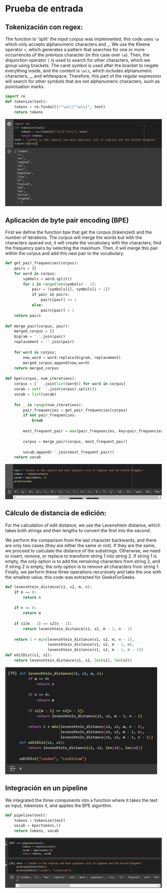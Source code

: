 # Prueba de entrada

## Tokenización con regex:

The function to 'split' the input corpus was implemented, this code uses ``\w`` which only accepts alphanumeric characters and _. We use the Kleene operator ``+``, which generates a pattern that searches for one or more occurrences of the previous character (in this case over ``\w``). Then, the disjunction operator ``|`` is used to search for other characters, which we group using brackets. The caret symbol is used after the bracket to negate everything inside, and the content is ``\w\s``, which includes alphanumeric characters, _, and whitespace. Therefore, this part of the regular expression will search for other symbols that are not alphanumeric characters, such as punctuation marks.

```py
import re
def tokenize(text):
    tokens = re.findall(r"\w+|[^\w\s]", text)
    return tokens
```

![tokenize_example](image.png)

## Aplicación de byte pair encoding (BPE)

First we define the function bpe that get the corpus (tokenized) and the number of iterations. The corpus will merge the words but with the characters spaced out, it will create the vocabulary with the characters, find the frequency pairs by selecting the maximum. Then, it will merge this pair within the corpus and add this new pair to the vocabulary.

```py
def get_pair_frequencies(corpus):
    pairs = {}
    for word in corpus:
        symbols = word.split()
        for i in range(len(symbols) - 1):
            pair = (symbols[i], symbols[i + 1])
            if pair in pairs:
                pairs[pair] += 1
            else:
                pairs[pair] = 1
    return pairs

def merge_pair(corpus, pair):
    merged_corpus = []
    bigram = ' '.join(pair)
    replacement = ''.join(pair)
    
    for word in corpus:
        new_word = word.replace(bigram, replacement)
        merged_corpus.append(new_word)
    return merged_corpus

def bpe(corpus, num_iterations):
    corpus = [' '.join(list(word)) for word in corpus]
    vocab = set(' '.join(corpus).split())
    vocab = list(vocab)

    for _ in range(num_iterations):
        pair_frequencies = get_pair_frequencies(corpus)
        if not pair_frequencies:
            break
        
        most_frequent_pair = max(pair_frequencies, key=pair_frequencies.get)

        corpus = merge_pair(corpus, most_frequent_pair)
        
        vocab.append(''.join(most_frequent_pair))
    return vocab
```

![bpe_example](image-1.png)

## Cálculo de distancia de edición:

For the calculation of edit distance, we use the Levenshtein distance, which takes both strings and their lengths to convert the first into the second.

We perform the comparison from the last character backwards, and there are only two cases (they are either the same or not). If they are the same, we proceed to calculate the distance of the substrings. Otherwise, we need to insert, remove, or replace to transform string 1 into string 2. If string 1 is empty, the only option is to add the remaining characters from string 2, and if string 2 is empty, the only option is to remove all characters from string 1. Finally, we perform these three operations recursively and take the one with the smallest value, this code was extracted for GeeksForGeeks.

```py
def levenshtein_distance(s1, s2, m, n):
    if m == 0:
        return n

    if n == 0:
        return m

    if s1[m - 1] == s2[n - 1]:
        return levenshtein_distance(s1, s2, m - 1, n - 1)

    return 1 + min(levenshtein_distance(s1, s2, m, n - 1),
                   levenshtein_distance(s1, s2, m - 1, n),
                   levenshtein_distance(s1, s2, m - 1, n - 1))
def editDist(s1, s2):
    return levenshtein_distance(s1, s2, len(s1), len(s2))
```

![edit_distance_example](image-2.png)

## Integración en un pipeline

We integrated the three components into a function where it takes the text as input, tokenizes it, and applies the BPE algorithm.

```py
def pipeline(text):
    tokens = tokenize(text)
    vocab = bpe(tokens,5)
    return tokens, vocab
```

![pipeline](image-3.png)